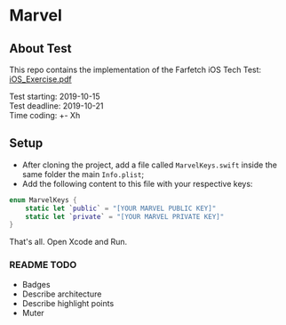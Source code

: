 # Marvel



## About Test
This repo contains the implementation of the Farfetch iOS Tech Test: <br>
[iOS_Exercise.pdf](./iOS_Exercise.pdf)

Test starting: 2019-10-15 <br>
Test deadline: 2019-10-21 <br>
Time coding: +- Xh

## Setup
- After cloning the project, add a file called `MarvelKeys.swift` inside the same folder the main `Info.plist`; 
- Add the following content to this file with your respective keys:
```swift
enum MarvelKeys {
    static let `public` = "[YOUR MARVEL PUBLIC KEY]"
    static let `private` = "[YOUR MARVEL PRIVATE KEY]"
}
```

That's all. Open Xcode and Run. 

### README TODO
- Badges
- Describe architecture
- Describe highlight points
- Muter